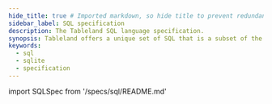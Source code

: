 ```yaml
---
hide_title: true # Imported markdown, so hide title to prevent redundancy
sidebar_label: SQL specification
description: The Tableland SQL language specification.
synopsis: Tableland offers a unique set of SQL that is a subset of the SQLite language.
keywords:
  - sql
  - sqlite
  - specification
---
```


<!-- This import has an issue with the LaTeX not rendering -->
<!-- Math *will* render if the `specs` repo is moved into the `docs` repo -->

import SQLSpec from '/specs/sql/README.md'

<SQLSpec />
